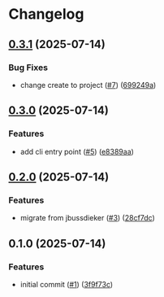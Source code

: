 # Changelog

## [0.3.1](https://github.com/jbussdieker/jbussdieker-project/compare/v0.3.0...v0.3.1) (2025-07-14)


### Bug Fixes

* change create to project ([#7](https://github.com/jbussdieker/jbussdieker-project/issues/7)) ([699249a](https://github.com/jbussdieker/jbussdieker-project/commit/699249ab040c82dcfd1647e036fc320d73294797))

## [0.3.0](https://github.com/jbussdieker/jbussdieker-project/compare/v0.2.0...v0.3.0) (2025-07-14)


### Features

* add cli entry point ([#5](https://github.com/jbussdieker/jbussdieker-project/issues/5)) ([e8389aa](https://github.com/jbussdieker/jbussdieker-project/commit/e8389aabafc17fff342ff5e9b808d2b44230dbef))

## [0.2.0](https://github.com/jbussdieker/jbussdieker-project/compare/v0.1.0...v0.2.0) (2025-07-14)


### Features

* migrate from jbussdieker ([#3](https://github.com/jbussdieker/jbussdieker-project/issues/3)) ([28cf7dc](https://github.com/jbussdieker/jbussdieker-project/commit/28cf7dc946d69919b1e619da627e1635c734aba4))

## 0.1.0 (2025-07-14)


### Features

* initial commit ([#1](https://github.com/jbussdieker/jbussdieker-project/issues/1)) ([3f9f73c](https://github.com/jbussdieker/jbussdieker-project/commit/3f9f73c84268255ab2d819e1fab9628ddd5259dc))
